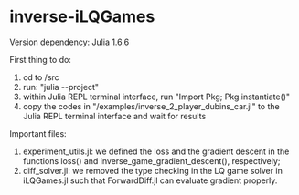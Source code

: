 # inverse-iLQGames
Version dependency: 
Julia 1.6.6



First thing to do:
1. cd to /src
2. run: "julia --project"
3. within Julia REPL terminal interface, run "Import Pkg; Pkg.instantiate()"
4. copy the codes in "/examples/inverse_2_player_dubins_car.jl" to the Julia REPL terminal interface and wait for results





Important files:
1. experiment_utils.jl: we defined the loss and the gradient descent in the functions loss() and inverse_game_gradient_descent(), respectively;
2. diff_solver.jl: we removed the type checking in the LQ game solver in iLQGames.jl such that ForwardDiff.jl can evaluate gradient properly. 
